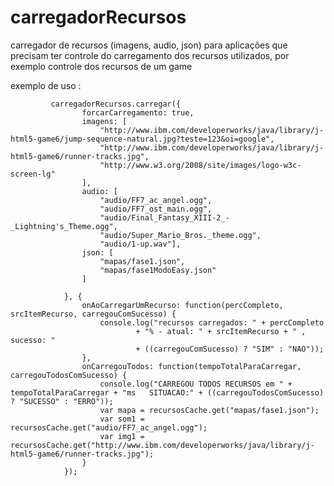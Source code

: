 carregadorRecursos
==================

carregador de recursos (imagens, audio, json) para aplicações que precisam ter controle do carregamento dos recursos utilizados, por exemplo controle dos recursos de um game 


exemplo de uso :

             carregadorRecursos.carregar({
                    forcarCarregamento: true,
                    imagens: [
                        "http://www.ibm.com/developerworks/java/library/j-html5-game6/jump-sequence-natural.jpg?teste=123&oi=google",
                        "http://www.ibm.com/developerworks/java/library/j-html5-game6/runner-tracks.jpg",
                        "http://www.w3.org/2008/site/images/logo-w3c-screen-lg"
                    ],
                    audio: [
                        "audio/FF7_ac_angel.ogg",
                        "audio/FF7_ost_main.ogg",
                        "audio/Final_Fantasy_XIII-2_-_Lightning's_Theme.ogg",
                        "audio/Super_Mario_Bros._theme.ogg",
                        "audio/1-up.wav"],
                    json: [
                        "mapas/fase1.json",
                        "mapas/fase1ModoEasy.json"
                    ]

                }, {
                    onAoCarregarUmRecurso: function(percCompleto, srcItemRecurso, carregouComSucesso) {
                        console.log("recursos carregados: " + percCompleto
                                + "% - atual: " + srcItemRecurso + " , sucesso: "
                                + ((carregouComSucesso) ? "SIM" : "NAO"));
                    },
                    onCarregouTodos: function(tempoTotalParaCarregar, carregouTodosComSucesso) {
                        console.log("CARREGOU TODOS RECURSOS em " + tempoTotalParaCarregar + "ms   SITUACAO:" + ((carregouTodosComSucesso) ? "SUCESSO" : "ERRO"));
                        var mapa = recursosCache.get("mapas/fase1.json");
                        var som1 = recursosCache.get("audio/FF7_ac_angel.ogg");
                        var img1 = recursosCache.get("http://www.ibm.com/developerworks/java/library/j-html5-game6/runner-tracks.jpg");
                    }
                });
